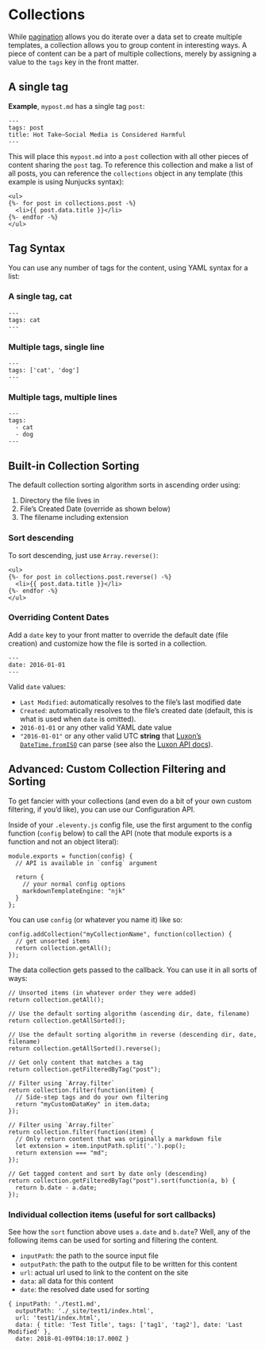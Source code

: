 # Collections

While [pagination](pagination.md) allows you do iterate over a data set to create multiple templates, a collection allows you to group content in interesting ways. A piece of content can be a part of multiple collections, merely by assigning a value to the `tags` key in the front matter.

## A single tag

**Example**, `mypost.md` has a single tag `post`:

```
---
tags: post
title: Hot Take—Social Media is Considered Harmful
---
```

This will place this `mypost.md` into a `post` collection with all other pieces of content sharing the `post` tag. To reference this collection and make a list of all posts, you can reference the `collections` object in any template (this example is using Nunjucks syntax):

```
<ul>
{%- for post in collections.post -%}
  <li>{{ post.data.title }}</li>
{%- endfor -%}
</ul>
```

## Tag Syntax

You can use any number of tags for the content, using YAML syntax for a list:

### A single tag, cat

```
---
tags: cat
---
```

### Multiple tags, single line

```
---
tags: ['cat', 'dog']
---
```

### Multiple tags, multiple lines

```
---
tags:
  - cat
  - dog
---
```

## Built-in Collection Sorting

The default collection sorting algorithm sorts in ascending order using:

1. Directory the file lives in
2. File’s Created Date (override as shown below)
3. The filename including extension

### Sort descending

To sort descending, just use `Array.reverse()`:

```
<ul>
{%- for post in collections.post.reverse() -%}
  <li>{{ post.data.title }}</li>
{%- endfor -%}
</ul>
```

### Overriding Content Dates

Add a `date` key to your front matter to override the default date (file creation) and customize how the file is sorted in a collection.

```
---
date: 2016-01-01
---
```

Valid `date` values:

* `Last Modified`: automatically resolves to the file’s last modified date
* `Created`: automatically resolves to the file’s created date (default, this is what is used when `date` is omitted).
* `2016-01-01` or any other valid YAML date value
* `"2016-01-01"` or any other valid UTC **string** that [Luxon’s `DateTime.fromISO`](https://moment.github.io/luxon/docs/manual/parsing.html#parsing-technical-formats) can parse (see also the [Luxon API docs](https://moment.github.io/luxon/docs/class/src/datetime.js~DateTime.html#static-method-fromISO)).

## Advanced: Custom Collection Filtering and Sorting

To get fancier with your collections (and even do a bit of your own custom filtering, if you’d like), you can use our Configuration API.

Inside of your `.eleventy.js` config file, use the first argument to the config function (`config` below) to call the API (note that module exports is a function and not an object literal):

```
module.exports = function(config) {
  // API is available in `config` argument

  return {
    // your normal config options
    markdownTemplateEngine: "njk"
  }
};
```

You can use `config` (or whatever you name it) like so:

```
config.addCollection("myCollectionName", function(collection) {
  // get unsorted items
  return collection.getAll();
});
```

The data collection gets passed to the callback. You can use it in all sorts of ways:

```
// Unsorted items (in whatever order they were added)
return collection.getAll();

// Use the default sorting algorithm (ascending dir, date, filename)
return collection.getAllSorted();

// Use the default sorting algorithm in reverse (descending dir, date, filename)
return collection.getAllSorted().reverse();

// Get only content that matches a tag
return collection.getFilteredByTag("post");

// Filter using `Array.filter`
return collection.filter(function(item) {
  // Side-step tags and do your own filtering
  return "myCustomDataKey" in item.data;
});

// Filter using `Array.filter`
return collection.filter(function(item) {
  // Only return content that was originally a markdown file
  let extension = item.inputPath.split('.').pop();
  return extension === "md";
});

// Get tagged content and sort by date only (descending)
return collection.getFilteredByTag("post").sort(function(a, b) {
  return b.date - a.date;
});
```

### Individual collection items (useful for sort callbacks)

See how the `sort` function above uses `a.date` and `b.date`? Well, any of the following items can be used for sorting and filtering the content.

* `inputPath`: the path to the source input file
* `outputPath`: the path to the output file to be written for this content
* `url`: actual url used to link to the content on the site
* `data`: all data for this content
* `date`: the resolved date used for sorting

```
{ inputPath: './test1.md',
  outputPath: './_site/test1/index.html',
  url: 'test1/index.html',
  data: { title: 'Test Title', tags: ['tag1', 'tag2'], date: 'Last Modified' },
  date: 2018-01-09T04:10:17.000Z }
```
